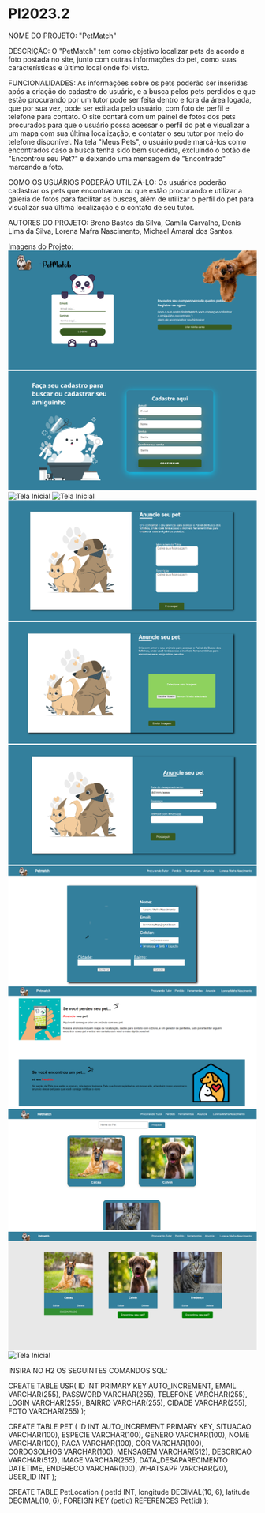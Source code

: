 # PI2023.2

NOME DO PROJETO:
"PetMatch"

DESCRIÇÃO:
O "PetMatch" tem como objetivo localizar pets de acordo a foto postada no site, junto com outras informações do pet, como suas características e último local onde foi visto.

FUNCIONALIDADES:
As informações sobre os pets poderão ser inseridas após a criação do cadastro do usuário, e a busca pelos pets perdidos e que estão procurando por um tutor pode ser feita dentro e fora da área logada, que por sua vez, pode ser editada pelo usuário, com foto de perfil e telefone para contato.
O site contará com um painel de fotos dos pets procurados para que o usuário possa acessar o perfil do pet e visualizar a um mapa com sua última localização, e contatar o seu tutor por meio do telefone disponível. 
Na tela "Meus Pets", o usuário pode marcá-los como encontrados caso a busca tenha sido bem sucedida, excluindo o botão de "Encontrou seu Pet?" e deixando uma mensagem de "Encontrado" marcando a foto.

COMO OS USUÁRIOS PODERÃO UTILIZÁ-LO:
Os usuários poderão cadastrar os pets que encontraram ou que estão procurando e utilizar a galeria de fotos para facilitar as buscas, além de utilizar o perfil do pet para visualizar sua última localização e o contato de seu tutor.

AUTORES DO PROJETO:
Breno Bastos da Silva,
Camila Carvalho,
Denis Lima da Silva,
Lorena Mafra Nascimento,
Michael Amaral dos Santos.

Imagens do Projeto:
![Tela Inicial](./assets/login-tela.png)
![Tela Inicial](./assets/registrar.png)
![Tela Inicial](./assets/telainicial1.png)
![Tela Inicial](./assets/telainicial2.png)
![Tela Inicial](./assets/telaanuncio3.png)
![Tela Inicial](./assets/telaanuncio4.png)
![Tela Inicial](./assets/telaanuncio5.png)
![Tela Inicial](./assets/editar.png)
![Tela Inicial](./assets/ferramentas.png)
![Tela Inicial](./assets/perdidos.png)
![Tela Inicial](./assets/meus-pets.png)
![Tela Inicial](./assets/Lógico.png)


INSIRA NO H2 OS SEGUINTES COMANDOS SQL:

CREATE TABLE USR( ID INT PRIMARY KEY AUTO_INCREMENT, EMAIL VARCHAR(255), PASSWORD VARCHAR(255), TELEFONE VARCHAR(255), LOGIN VARCHAR(255), BAIRRO VARCHAR(255), CIDADE VARCHAR(255), FOTO VARCHAR(255) );

CREATE TABLE PET ( ID INT AUTO_INCREMENT PRIMARY KEY, SITUACAO VARCHAR(100), ESPECIE VARCHAR(100), GENERO VARCHAR(100), NOME VARCHAR(100), RACA VARCHAR(100), COR VARCHAR(100), CORDOSOLHOS VARCHAR(100), MENSAGEM VARCHAR(512), DESCRICAO VARCHAR(512), IMAGE VARCHAR(255), DATA_DESAPARECIMENTO DATETIME, ENDERECO VARCHAR(100), WHATSAPP VARCHAR(20), USER_ID INT );

CREATE TABLE PetLocation ( petId INT, longitude DECIMAL(10, 6), latitude DECIMAL(10, 6), FOREIGN KEY (petId) REFERENCES Pet(id) );
